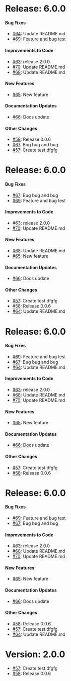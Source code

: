 # Release: 6.0.0


#### Bug Fixes


* [#64](https://github.com/saadmk11/test/pull/64): Update README.md
* [#69](https://github.com/saadmk11/test/pull/69): Feature and bug test

#### Improvements to Code


* [#63](https://github.com/saadmk11/test/pull/63): release 2.0.0
* [#70](https://github.com/saadmk11/test/pull/70): Update README.md
* [#68](https://github.com/saadmk11/test/pull/68): Update README.md

#### New Features


* [#65](https://github.com/saadmk11/test/pull/65): New feature

#### Documentation Updates


* [#66](https://github.com/saadmk11/test/pull/66): Docs update

#### Other Changes

* [#58](https://github.com/saadmk11/test/pull/58): Release 0.0.6
* [#67](https://github.com/saadmk11/test/pull/67): Bug bug and bug
* [#57](https://github.com/saadmk11/test/pull/57): Create test.dfgfg


# Release: 6.0.0


#### Bug Fixes


* [#67](https://github.com/saadmk11/test/pull/67): Bug bug and bug
* [#69](https://github.com/saadmk11/test/pull/69): Feature and bug test

#### Improvements to Code


* [#63](https://github.com/saadmk11/test/pull/63): release 2.0.0
* [#70](https://github.com/saadmk11/test/pull/70): Update README.md

#### New Features


* [#68](https://github.com/saadmk11/test/pull/68): Update README.md
* [#65](https://github.com/saadmk11/test/pull/65): New feature

#### Documentation Updates


* [#66](https://github.com/saadmk11/test/pull/66): Docs update

#### Other Changes

* [#57](https://github.com/saadmk11/test/pull/57): Create test.dfgfg
* [#58](https://github.com/saadmk11/test/pull/58): Release 0.0.6
* [#64](https://github.com/saadmk11/test/pull/64): Update README.md


# Release: 6.0.0


#### Bug Fixes


* [#69](https://github.com/saadmk11/test/pull/69): Feature and bug test
* [#67](https://github.com/saadmk11/test/pull/67): Bug bug and bug
* [#64](https://github.com/saadmk11/test/pull/64): Update README.md

#### Improvements to Code


* [#63](https://github.com/saadmk11/test/pull/63): release 2.0.0
* [#68](https://github.com/saadmk11/test/pull/68): Update README.md
* [#70](https://github.com/saadmk11/test/pull/70): Update README.md

#### New Features


* [#65](https://github.com/saadmk11/test/pull/65): New feature

#### Documentation Updates


* [#66](https://github.com/saadmk11/test/pull/66): Docs update

#### Other Changes

* [#57](https://github.com/saadmk11/test/pull/57): Create test.dfgfg
* [#58](https://github.com/saadmk11/test/pull/58): Release 0.0.6


# Release: 6.0.0


#### Bug Fixes


* [#69](https://github.com/saadmk11/test/pull/69): Feature and bug test
* [#67](https://github.com/saadmk11/test/pull/67): Bug bug and bug

#### Improvements to Code


* [#63](https://github.com/saadmk11/test/pull/63): release 2.0.0
* [#68](https://github.com/saadmk11/test/pull/68): Update README.md
* [#70](https://github.com/saadmk11/test/pull/70): Update README.md

#### New Features


* [#65](https://github.com/saadmk11/test/pull/65): New feature

#### Documentation Updates


* [#66](https://github.com/saadmk11/test/pull/66): Docs update

#### Other Changes

* [#58](https://github.com/saadmk11/test/pull/58): Release 0.0.6
* [#57](https://github.com/saadmk11/test/pull/57): Create test.dfgfg
* [#64](https://github.com/saadmk11/test/pull/64): Update README.md


Version: 2.0.0
==============

* [#57](https://github.com/saadmk11/test/pull/57): Create test.dfgfg
* [#58](https://github.com/saadmk11/test/pull/58): Release 0.0.6
